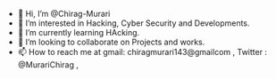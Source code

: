 - 👋 Hi, I’m @Chirag-Murari
- 👀 I’m interested in Hacking, Cyber Security and Developments.
- 🌱 I’m currently learning HAcking.
- 💞️ I’m looking to collaborate on Projects and works.
- 📫 How to reach me at gmail: chiragmurari143@gmailcom , Twitter : @MurariChirag , 

<!---
Chirag-Murari/Chirag-Murari is a ✨ special ✨ repository because its `README.md` (this file) appears on your GitHub profile.
You can click the Preview link to take a look at your changes.
--->
